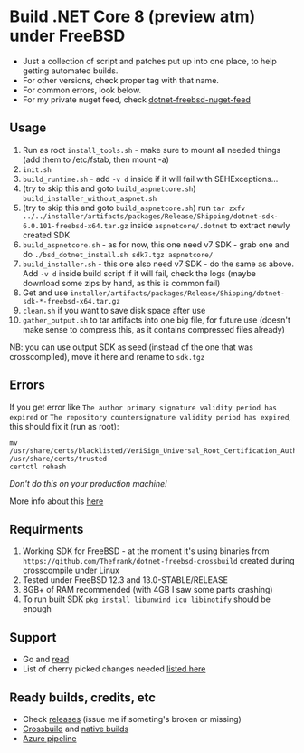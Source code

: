 # Build .NET Core 8 (preview atm) under FreeBSD

- Just a collection of script and patches put up into one place, to help getting automated builds.
- For other versions, check proper tag with that name.
- For common errors, look below.
- For my private nuget feed, check [dotnet-freebsd-nuget-feed](https://github.com/sec/dotnet-freebsd-nuget-feed)

## Usage

1. Run as root `install_tools.sh` - make sure to mount all needed things (add them to /etc/fstab, then mount -a)
1. `init.sh`
1. `build_runtime.sh` - add `-v d` inside if it will fail with SEHExceptions...
1. (try to skip this and goto `build_aspnetcore.sh`) `build_installer_without_aspnet.sh`
1. (try to skip this and goto `build_aspnetcore.sh`) run `tar zxfv ../../installer/artifacts/packages/Release/Shipping/dotnet-sdk-6.0.101-freebsd-x64.tar.gz` inside `aspnetcore/.dotnet` to extract newly created SDK
1. `build_aspnetcore.sh` - as for now, this one need v7 SDK - grab one and do `./bsd_dotnet_install.sh sdk7.tgz aspnetcore/`
1. `build_installer.sh` - this one also need v7 SDK - do the same as above. Add `-v d` inside build script if it will fail, check the logs (maybe download some zips by hand, as this is common fail)
1. Get and use `installer/artifacts/packages/Release/Shipping/dotnet-sdk-*-freebsd-x64.tar.gz`
1. `clean.sh` if you want to save disk space after use
1. `gather_output.sh` to tar artifacts into one big file, for future use (doesn't make sense to compress this, as it contains compressed files already)

NB: you can use output SDK as seed (instead of the one that was crosscompiled), move it here and rename to `sdk.tgz`

## Errors

If you get error like `The author primary signature validity period has expired` or `The repository countersignature validity period has expired`, this should fix it (run as root):
```
mv /usr/share/certs/blacklisted/VeriSign_Universal_Root_Certification_Authority.pem /usr/share/certs/trusted
certctl rehash
```

*Don't do this on your production machine!*

More info about this [here](https://bugzilla.mozilla.org/show_bug.cgi?id=1686854)

## Requirments

1. Working SDK for FreeBSD - at the moment it's using binaries from `https://github.com/Thefrank/dotnet-freebsd-crossbuild` created during crosscompile under Linux
1. Tested under FreeBSD 12.3 and 13.0-STABLE/RELEASE
1. 8GB+ of RAM recommended (with 4GB I saw some parts crashing)
1. To run built SDK `pkg install libunwind icu libinotify` should be enough

## Support

- Go and [read](https://github.com/dotnet/runtime/issues/14537)
- List of cherry picked changes needed [listed here](https://github.com/dotnet/runtime/issues/14537#issuecomment-926352045)

## Ready builds, credits, etc

- Check [releases](https://github.com/sec/dotnet-core-freebsd-source-build/releases) (issue me if someting's broken or missing)
- [Crossbuild](https://github.com/Thefrank/dotnet-freebsd-crossbuild) and [native builds](https://github.com/Thefrank/dotnet-freebsd-native-binaries)
- [Azure pipeline](https://github.com/Servarr/dotnet-bsd)

